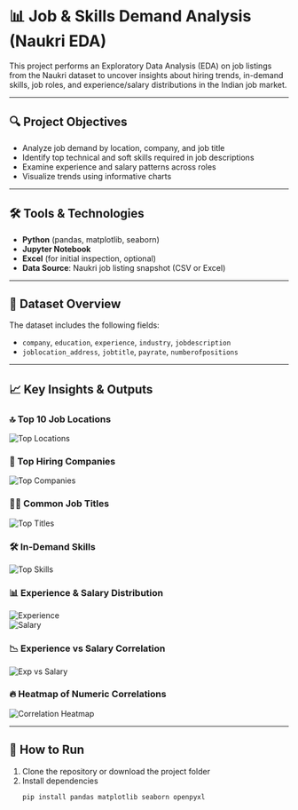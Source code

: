 # 📊 Job & Skills Demand Analysis (Naukri EDA)

This project performs an Exploratory Data Analysis (EDA) on job listings from the Naukri dataset to uncover insights about hiring trends, in-demand skills, job roles, and experience/salary distributions in the Indian job market.

---

## 🔍 Project Objectives

- Analyze job demand by location, company, and job title  
- Identify top technical and soft skills required in job descriptions  
- Examine experience and salary patterns across roles  
- Visualize trends using informative charts

---

## 🛠️ Tools & Technologies

- **Python** (pandas, matplotlib, seaborn)
- **Jupyter Notebook**
- **Excel** (for initial inspection, optional)
- **Data Source**: Naukri job listing snapshot (CSV or Excel)

---

## 📂 Dataset Overview

The dataset includes the following fields:

- `company`, `education`, `experience`, `industry`, `jobdescription`  
- `joblocation_address`, `jobtitle`, `payrate`, `numberofpositions`  

---

## 📈 Key Insights & Outputs

### 🔝 Top 10 Job Locations
![Top Locations](https://github.com/deepakyenechawandi/Job_and_Skills_Demand_Analysis/blob/main/Output/top_locations.png)

### 🏢 Top Hiring Companies
![Top Companies](https://github.com/deepakyenechawandi/Job_and_Skills_Demand_Analysis/blob/main/Output/top_companies.png)

### 🧑‍💼 Common Job Titles
![Top Titles](https://github.com/deepakyenechawandi/Job_and_Skills_Demand_Analysis/blob/main/Output/top_titles.png)

### 🛠️ In-Demand Skills
![Top Skills](https://github.com/deepakyenechawandi/Job_and_Skills_Demand_Analysis/blob/main/Output/top_skills.png)

### 📊 Experience & Salary Distribution
![Experience](https://github.com/deepakyenechawandi/Job_and_Skills_Demand_Analysis/blob/main/Output/experience_distribution.png)  
![Salary](https://github.com/deepakyenechawandi/Job_and_Skills_Demand_Analysis/blob/main/Output/salary_distribution.png)

### 📉 Experience vs Salary Correlation
![Exp vs Salary](https://github.com/deepakyenechawandi/Job_and_Skills_Demand_Analysis/blob/main/Output/experience_vs_salary.png)

### 🔥 Heatmap of Numeric Correlations
![Correlation Heatmap](https://github.com/deepakyenechawandi/Job_and_Skills_Demand_Analysis/blob/main/Output/correlation_heatmap.png)

---

## 🚀 How to Run

1. Clone the repository or download the project folder  
2. Install dependencies  
   ```bash
   pip install pandas matplotlib seaborn openpyxl
